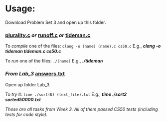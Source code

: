 # Usage:
Download Problem Set 3 and open up this folder.

### [plurality.c](plurality.c) _or_ [runoff.c](runoff.c) _or_ [tideman.c](tideman.c) 

To *compile* one of the files: `clang -o (name) (name).c cs50.c` E.g., ***clang -o tideman tideman.c cs50.c***

To *run* one of the files: `./(name)` E.g., ***./tideman***

### _From Lab\_3_ [answers.txt](Lab_3/answers.txt) 

Open up folder Lab_3.

To *try* it: `time ./sort(№) (text_file).txt` E.g., ***time ./sort2 sorted50000.txt***

_These are all tasks from Week 3. All of them passed CS50 tests (including tests for code style)._
